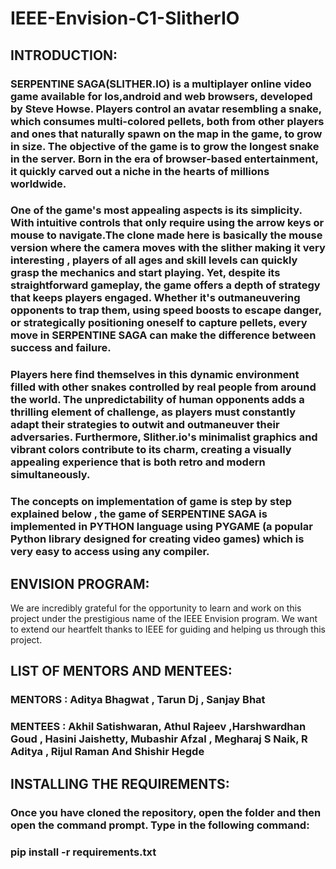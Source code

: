# IEEE-Envision-C1-SlitherIO

## INTRODUCTION: ##

### SERPENTINE SAGA(SLITHER.IO) is a multiplayer online video game available for Ios,android and web browsers, developed by Steve Howse. Players control an avatar resembling a snake, which consumes multi-colored pellets, both from other players and ones that naturally spawn on the map in the game, to grow in size. The objective of the game is to grow the longest snake in the server. Born in the era of browser-based entertainment, it quickly carved out a niche in the hearts of millions worldwide. ###

### One of the game's most appealing aspects is its simplicity. With intuitive controls that only require using the arrow keys or mouse to navigate.The clone made here is basically the mouse version where the camera moves with the slither making it very interesting , players of all ages and skill levels can quickly grasp the mechanics and start playing. Yet, despite its straightforward gameplay, the game offers a depth of strategy that keeps players engaged. Whether it's outmaneuvering opponents to trap them, using speed boosts to escape danger, or strategically positioning oneself to capture pellets, every move in SERPENTINE SAGA can make the difference between success and failure. ###

### Players here find themselves in this dynamic environment filled with other snakes controlled by real people from around the world. The unpredictability of human opponents adds a thrilling element of challenge, as players must constantly adapt their strategies to outwit and outmaneuver their adversaries. Furthermore, Slither.io's minimalist graphics and vibrant colors contribute to its charm, creating a visually appealing experience that is both retro and modern simultaneously. ###

### The concepts on implementation of game is step by step explained below , the game of SERPENTINE SAGA is implemented in PYTHON language using PYGAME (a popular Python library designed for creating video games) which is very easy to access using any compiler. ###


## ENVISION PROGRAM: ##
We are incredibly grateful for the opportunity to learn and work on this project under the prestigious name of the IEEE Envision program. We want to extend our heartfelt thanks to IEEE for guiding and helping us through this project.


## LIST OF MENTORS AND MENTEES: ##

### MENTORS : Aditya Bhagwat , Tarun Dj , Sanjay Bhat ###

### MENTEES : Akhil Satishwaran, Athul Rajeev ,Harshwardhan Goud , Hasini Jaishetty, Mubashir Afzal , Megharaj S Naik, R Aditya , Rijul Raman And Shishir Hegde ###


## INSTALLING THE REQUIREMENTS: ###

### Once you have cloned the repository, open the folder and then open the command prompt. Type in the following command: ###
### pip install -r requirements.txt ###
